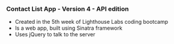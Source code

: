 ### Contact List App - Version 4 - API edition
- Created in the 5th week of Lighthouse Labs coding bootcamp
- Is a web app, built using Sinatra framework
- Uses jQuery to talk to the server